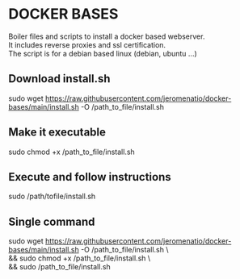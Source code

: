 # DOCKER BASES
Boiler files and scripts to install a docker based webserver.\
It includes reverse proxies and ssl certification.\
The script is for a debian based linux (debian, ubuntu ...)

## Download install.sh
sudo wget https://raw.githubusercontent.com/jeromenatio/docker-bases/main/install.sh -O /path_to_file/install.sh

## Make it executable
sudo chmod +x /path_to_file/install.sh

## Execute and follow instructions
sudo /path/tofile/install.sh

## Single command
sudo wget https://raw.githubusercontent.com/jeromenatio/docker-bases/main/install.sh -O /path_to_file/install.sh \\ \
&& sudo chmod +x /path_to_file/install.sh \\ \
&& sudo /path_to_file/install.sh
